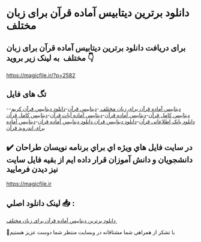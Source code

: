 # دانلود برترین دیتابیس آماده قرآن برای زبان مختلف 

## برای دریافت دانلود برترین دیتابیس آماده قرآن برای زبان مختلف  به لینک زیر بروید 👇

https://magicfile.ir/?p=2582

## تگ های فایل

-[دیتابیس آماده قرآن برای زبان مختلف ](https://magicfile.ir/product/%d8%a8%d8%b1%d8%aa%d8%b1%db%8c%d9%86-%d8%af%db%8c%d8%aa%d8%a7%d8%a8%db%8c%d8%b3-%d8%a2%d9%85%d8%a7%d8%af%d9%87-%d9%82%d8%b1%d8%a2%d9%86-%d8%a8%d8%b1%d8%a7%db%8c-%d8%b2%d8%a8%d8%a7%d9%86-%d9%85%d8%ae%d8%aa%d9%84%d9%81/)-[دیتابیس قرآن](https://magicfile.ir/product/%d8%a8%d8%b1%d8%aa%d8%b1%db%8c%d9%86-%d8%af%db%8c%d8%aa%d8%a7%d8%a8%db%8c%d8%b3-%d8%a2%d9%85%d8%a7%d8%af%d9%87-%d9%82%d8%b1%d8%a2%d9%86-%d8%a8%d8%b1%d8%a7%db%8c-%d8%b2%d8%a8%d8%a7%d9%86-%d9%85%d8%ae%d8%aa%d9%84%d9%81/)-[دانلود دیتابیس قرآن کریم](https://magicfile.ir/product/%d8%a8%d8%b1%d8%aa%d8%b1%db%8c%d9%86-%d8%af%db%8c%d8%aa%d8%a7%d8%a8%db%8c%d8%b3-%d8%a2%d9%85%d8%a7%d8%af%d9%87-%d9%82%d8%b1%d8%a2%d9%86-%d8%a8%d8%b1%d8%a7%db%8c-%d8%b2%d8%a8%d8%a7%d9%86-%d9%85%d8%ae%d8%aa%d9%84%d9%81/)-[دیتابیس کامل قرآن](https://magicfile.ir/product/%d8%a8%d8%b1%d8%aa%d8%b1%db%8c%d9%86-%d8%af%db%8c%d8%aa%d8%a7%d8%a8%db%8c%d8%b3-%d8%a2%d9%85%d8%a7%d8%af%d9%87-%d9%82%d8%b1%d8%a2%d9%86-%d8%a8%d8%b1%d8%a7%db%8c-%d8%b2%d8%a8%d8%a7%d9%86-%d9%85%d8%ae%d8%aa%d9%84%d9%81/)-[دیتابیس آماده قرآن](https://magicfile.ir/product/%d8%a8%d8%b1%d8%aa%d8%b1%db%8c%d9%86-%d8%af%db%8c%d8%aa%d8%a7%d8%a8%db%8c%d8%b3-%d8%a2%d9%85%d8%a7%d8%af%d9%87-%d9%82%d8%b1%d8%a2%d9%86-%d8%a8%d8%b1%d8%a7%db%8c-%d8%b2%d8%a8%d8%a7%d9%86-%d9%85%d8%ae%d8%aa%d9%84%d9%81/)-[دیتابیس آماده آیات قرآن](https://magicfile.ir/product/%d8%a8%d8%b1%d8%aa%d8%b1%db%8c%d9%86-%d8%af%db%8c%d8%aa%d8%a7%d8%a8%db%8c%d8%b3-%d8%a2%d9%85%d8%a7%d8%af%d9%87-%d9%82%d8%b1%d8%a2%d9%86-%d8%a8%d8%b1%d8%a7%db%8c-%d8%b2%d8%a8%d8%a7%d9%86-%d9%85%d8%ae%d8%aa%d9%84%d9%81/)-[ديتابيس کامل قرآن دانلود بانک اطلاعاتی قرآن](https://magicfile.ir/product/%d8%a8%d8%b1%d8%aa%d8%b1%db%8c%d9%86-%d8%af%db%8c%d8%aa%d8%a7%d8%a8%db%8c%d8%b3-%d8%a2%d9%85%d8%a7%d8%af%d9%87-%d9%82%d8%b1%d8%a2%d9%86-%d8%a8%d8%b1%d8%a7%db%8c-%d8%b2%d8%a8%d8%a7%d9%86-%d9%85%d8%ae%d8%aa%d9%84%d9%81/)-[دانلود ديتابيس قران دانلود ديتابيس آماده قران](https://magicfile.ir/product/%d8%a8%d8%b1%d8%aa%d8%b1%db%8c%d9%86-%d8%af%db%8c%d8%aa%d8%a7%d8%a8%db%8c%d8%b3-%d8%a2%d9%85%d8%a7%d8%af%d9%87-%d9%82%d8%b1%d8%a2%d9%86-%d8%a8%d8%b1%d8%a7%db%8c-%d8%b2%d8%a8%d8%a7%d9%86-%d9%85%d8%ae%d8%aa%d9%84%d9%81/)-[ديتابيس آماده براي اندرويد قرآن](https://magicfile.ir/product/%d8%a8%d8%b1%d8%aa%d8%b1%db%8c%d9%86-%d8%af%db%8c%d8%aa%d8%a7%d8%a8%db%8c%d8%b3-%d8%a2%d9%85%d8%a7%d8%af%d9%87-%d9%82%d8%b1%d8%a2%d9%86-%d8%a8%d8%b1%d8%a7%db%8c-%d8%b2%d8%a8%d8%a7%d9%86-%d9%85%d8%ae%d8%aa%d9%84%d9%81/)

## ✔️ در سايت فايل هاي ويژه اي براي برنامه نويسان طراحان دانشجويان و دانش آموزان قرار داده ايم از بقيه فايل سايت نيز ديدن فرماييد

https://magicfile.ir


## لينک دانلود اصلي 📥 :

[دانلود برترین دیتابیس آماده قرآن برای زبان مختلف ](https://magicfile.ir/product/%d8%a8%d8%b1%d8%aa%d8%b1%db%8c%d9%86-%d8%af%db%8c%d8%aa%d8%a7%d8%a8%db%8c%d8%b3-%d8%a2%d9%85%d8%a7%d8%af%d9%87-%d9%82%d8%b1%d8%a2%d9%86-%d8%a8%d8%b1%d8%a7%db%8c-%d8%b2%d8%a8%d8%a7%d9%86-%d9%85%d8%ae%d8%aa%d9%84%d9%81/) 


🙏با تشکر از همراهي شما مشتاقانه در وبسایت منتظر شما دوست عزیز هستیم

